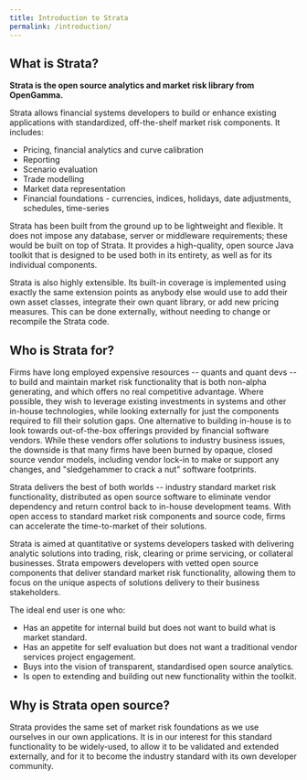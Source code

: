 ```yaml
---
title: Introduction to Strata
permalink: /introduction/
---
```


## What is Strata?

**Strata is the open source analytics and market risk library from OpenGamma.**

Strata allows financial systems developers to build or enhance existing applications with standardized,
off-the-shelf market risk components. It includes:

* Pricing, financial analytics and curve calibration
* Reporting
* Scenario evaluation
* Trade modelling
* Market data representation
* Financial foundations - currencies, indices, holidays, date adjustments, schedules, time-series

Strata has been built from the ground up to be lightweight and flexible. It does not impose any database,
server or middleware requirements; these would be built on top of Strata. It provides a high-quality,
open source Java toolkit that is designed to be used both in its entirety, as well as for its individual components.

Strata is also highly extensible. Its built-in coverage is implemented using exactly the same extension
points as anybody else would use to add their own asset classes, integrate their own quant library,
or add new pricing measures. This can be done externally, without needing to change or recompile the Strata code.

## Who is Strata for?

Firms have long employed expensive resources -- quants and quant devs -- to build and maintain market risk
functionality that is both non-alpha generating, and which offers no real competitive advantage.
Where possible, they wish to leverage existing investments in systems and other in-house technologies,
while looking externally for just the components required to fill their solution gaps.
One alternative to building in-house is to look towards out-of-the-box offerings provided by financial software vendors.
While these vendors offer solutions to industry business issues, the downside is that many firms have been burned
by opaque, closed source vendor models, including vendor lock-in to make or support any changes, and
"sledgehammer to crack a nut" software footprints.

Strata delivers the best of both worlds -- industry standard market risk functionality, distributed as
open source software to eliminate vendor dependency and return control back to in-house development teams.
With open access to standard market risk components and source code, firms can accelerate the time-to-market
of their solutions.

Strata is aimed at quantitative or systems developers tasked with delivering analytic solutions into trading,
risk, clearing or prime servicing, or collateral businesses.
Strata empowers developers with vetted open source components that deliver standard market risk functionality,
allowing them to focus on the unique aspects of solutions delivery to their business stakeholders.

The ideal end user is one who: 

* Has an appetite for internal build but does not want to build what is market standard. 
* Has an appetite for self evaluation but does not want a traditional vendor services project engagement. 
* Buys into the vision of transparent, standardised open source analytics.
* Is open to extending and building out new functionality within the toolkit. 

## Why is Strata open source?

Strata provides the same set of market risk foundations as we use ourselves in our own applications.
It is in our interest for this standard functionality to be widely-used, to allow it to be validated and
extended externally, and for it to become the industry standard with its own developer community.
